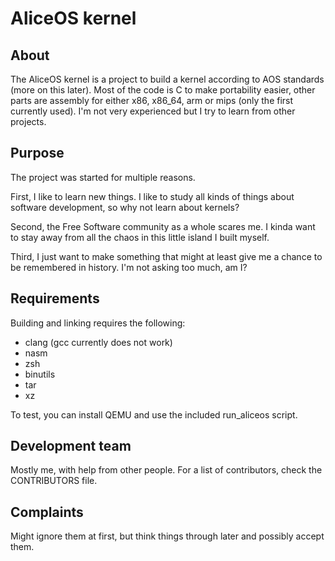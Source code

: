 # AliceOS kernel

## About

The AliceOS kernel is a project to build a kernel according to AOS standards (more on this later).
Most of the code is C to make portability easier, other parts are assembly for either x86, x86_64, arm or mips (only the first currently used).
I'm not very experienced but I try to learn from other projects.

## Purpose

The project was started for multiple reasons.

First, I like to learn new things.
I like to study all kinds of things about software development, so why not learn about kernels?

Second, the Free Software community as a whole scares me.
I kinda want to stay away from all the chaos in this little island I built myself.

Third, I just want to make something that might at least give me a chance to be remembered in history.
I'm not asking too much, am I?

## Requirements

Building and linking requires the following:
 - clang (gcc currently does not work)
 - nasm
 - zsh
 - binutils
 - tar
 - xz

To test, you can install QEMU and use the included run_aliceos script.

## Development team

Mostly me, with help from other people.
For a list of contributors, check the CONTRIBUTORS file.

## Complaints

Might ignore them at first, but think things through later and possibly accept them.
